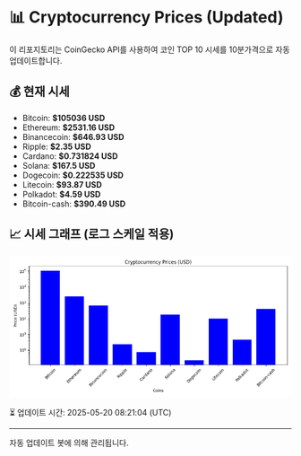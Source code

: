 
# 📊 Cryptocurrency Prices (Updated)

이 리포지토리는 CoinGecko API를 사용하여 코인 TOP 10 시세를 10분가격으로 자동 업데이트합니다.

## 💰 현재 시세
- Bitcoin: **$105036 USD**
- Ethereum: **$2531.16 USD**
- Binancecoin: **$646.93 USD**
- Ripple: **$2.35 USD**
- Cardano: **$0.731824 USD**
- Solana: **$167.5 USD**
- Dogecoin: **$0.222535 USD**
- Litecoin: **$93.87 USD**
- Polkadot: **$4.59 USD**
- Bitcoin-cash: **$390.49 USD**

## 📈 시세 그래프 (로그 스케일 적용)
![Crypto Prices](crypto_prices.png)

⏳ 업데이트 시간: 2025-05-20 08:21:04 (UTC)

---
자동 업데이트 봇에 의해 관리됩니다.
